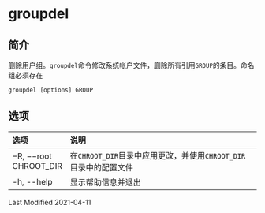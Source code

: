 # groupdel

## 简介

删除用户组。`groupdel`命令修改系统帐户文件，删除所有引用`GROUP`的条目。命名组必须存在
```
groupdel [options] GROUP
```

## 选项

<style>
table th:first-of-type {
    width: 20%;
}
</style>

选项 | 说明
:- | :-
−R, −−root CHROOT_DIR | 在`CHROOT_DIR`目录中应用更改，并使用`CHROOT_DIR`目录中的配置文件
-h, --help            | 显示帮助信息并退出

Last Modified 2021-04-11
